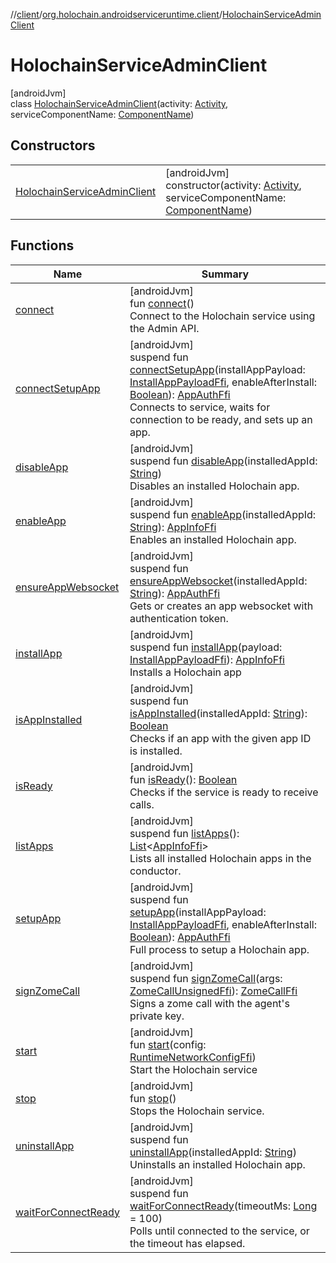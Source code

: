 //[client](../../../index.md)/[org.holochain.androidserviceruntime.client](../index.md)/[HolochainServiceAdminClient](index.md)

# HolochainServiceAdminClient

[androidJvm]\
class [HolochainServiceAdminClient](index.md)(activity: [Activity](https://developer.android.com/reference/kotlin/android/app/Activity.html), serviceComponentName: [ComponentName](https://developer.android.com/reference/kotlin/android/content/ComponentName.html))

## Constructors

| | |
|---|---|
| [HolochainServiceAdminClient](-holochain-service-admin-client.md) | [androidJvm]<br>constructor(activity: [Activity](https://developer.android.com/reference/kotlin/android/app/Activity.html), serviceComponentName: [ComponentName](https://developer.android.com/reference/kotlin/android/content/ComponentName.html)) |

## Functions

| Name | Summary |
|---|---|
| [connect](connect.md) | [androidJvm]<br>fun [connect](connect.md)()<br>Connect to the Holochain service using the Admin API. |
| [connectSetupApp](connect-setup-app.md) | [androidJvm]<br>suspend fun [connectSetupApp](connect-setup-app.md)(installAppPayload: [InstallAppPayloadFfi](../-install-app-payload-ffi/index.md), enableAfterInstall: [Boolean](https://kotlinlang.org/api/core/kotlin-stdlib/kotlin/-boolean/index.html)): [AppAuthFfi](../-app-auth-ffi/index.md)<br>Connects to service, waits for connection to be ready, and sets up an app. |
| [disableApp](disable-app.md) | [androidJvm]<br>suspend fun [disableApp](disable-app.md)(installedAppId: [String](https://kotlinlang.org/api/core/kotlin-stdlib/kotlin/-string/index.html))<br>Disables an installed Holochain app. |
| [enableApp](enable-app.md) | [androidJvm]<br>suspend fun [enableApp](enable-app.md)(installedAppId: [String](https://kotlinlang.org/api/core/kotlin-stdlib/kotlin/-string/index.html)): [AppInfoFfi](../-app-info-ffi/index.md)<br>Enables an installed Holochain app. |
| [ensureAppWebsocket](ensure-app-websocket.md) | [androidJvm]<br>suspend fun [ensureAppWebsocket](ensure-app-websocket.md)(installedAppId: [String](https://kotlinlang.org/api/core/kotlin-stdlib/kotlin/-string/index.html)): [AppAuthFfi](../-app-auth-ffi/index.md)<br>Gets or creates an app websocket with authentication token. |
| [installApp](install-app.md) | [androidJvm]<br>suspend fun [installApp](install-app.md)(payload: [InstallAppPayloadFfi](../-install-app-payload-ffi/index.md)): [AppInfoFfi](../-app-info-ffi/index.md)<br>Installs a Holochain app |
| [isAppInstalled](is-app-installed.md) | [androidJvm]<br>suspend fun [isAppInstalled](is-app-installed.md)(installedAppId: [String](https://kotlinlang.org/api/core/kotlin-stdlib/kotlin/-string/index.html)): [Boolean](https://kotlinlang.org/api/core/kotlin-stdlib/kotlin/-boolean/index.html)<br>Checks if an app with the given app ID is installed. |
| [isReady](is-ready.md) | [androidJvm]<br>fun [isReady](is-ready.md)(): [Boolean](https://kotlinlang.org/api/core/kotlin-stdlib/kotlin/-boolean/index.html)<br>Checks if the service is ready to receive calls. |
| [listApps](list-apps.md) | [androidJvm]<br>suspend fun [listApps](list-apps.md)(): [List](https://kotlinlang.org/api/core/kotlin-stdlib/kotlin.collections/-list/index.html)&lt;[AppInfoFfi](../-app-info-ffi/index.md)&gt;<br>Lists all installed Holochain apps in the conductor. |
| [setupApp](setup-app.md) | [androidJvm]<br>suspend fun [setupApp](setup-app.md)(installAppPayload: [InstallAppPayloadFfi](../-install-app-payload-ffi/index.md), enableAfterInstall: [Boolean](https://kotlinlang.org/api/core/kotlin-stdlib/kotlin/-boolean/index.html)): [AppAuthFfi](../-app-auth-ffi/index.md)<br>Full process to setup a Holochain app. |
| [signZomeCall](sign-zome-call.md) | [androidJvm]<br>suspend fun [signZomeCall](sign-zome-call.md)(args: [ZomeCallUnsignedFfi](../-zome-call-unsigned-ffi/index.md)): [ZomeCallFfi](../-zome-call-ffi/index.md)<br>Signs a zome call with the agent's private key. |
| [start](start.md) | [androidJvm]<br>fun [start](start.md)(config: [RuntimeNetworkConfigFfi](../-runtime-network-config-ffi/index.md))<br>Start the Holochain service |
| [stop](stop.md) | [androidJvm]<br>fun [stop](stop.md)()<br>Stops the Holochain service. |
| [uninstallApp](uninstall-app.md) | [androidJvm]<br>suspend fun [uninstallApp](uninstall-app.md)(installedAppId: [String](https://kotlinlang.org/api/core/kotlin-stdlib/kotlin/-string/index.html))<br>Uninstalls an installed Holochain app. |
| [waitForConnectReady](wait-for-connect-ready.md) | [androidJvm]<br>suspend fun [waitForConnectReady](wait-for-connect-ready.md)(timeoutMs: [Long](https://kotlinlang.org/api/core/kotlin-stdlib/kotlin/-long/index.html) = 100)<br>Polls until connected to the service, or the timeout has elapsed. |